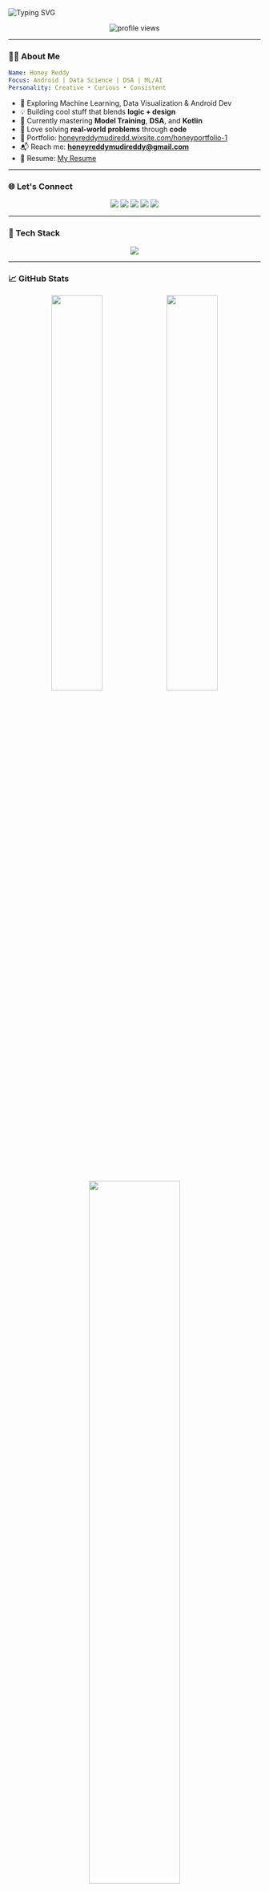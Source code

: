 
<!-- Banner -->
<img src="https://readme-typing-svg.herokuapp.com?font=Fira+Code&size=30&pause=1000&center=true&vCenter=true&width=900&lines=Hi+%F0%9F%91%8B%2C+I'm+Honey+Reddy;Aspiring+SDE+%7C+ML+and+AI+Explorer;Building+Smart+Solutions+%F0%9F%9A%80" alt="Typing SVG" />

<p align="center">
  <img src="https://komarev.com/ghpvc/?username=honeyreddy13&label=Profile+Views&color=brightgreen&style=flat" alt="profile views"/>
</p>

---

### 💁‍♀️ About Me
```yaml
Name: Honey Reddy
Focus: Android | Data Science | DSA | ML/AI
Personality: Creative • Curious • Consistent
```

- 🎯 Exploring Machine Learning, Data Visualization & Android Dev
- 💡 Building cool stuff that blends **logic + design**
- 🌱 Currently mastering **Model Training**, **DSA**, and **Kotlin**
- 🧠 Love solving **real-world problems** through **code**
- 🔗 Portfolio: [honeyreddymudiredd.wixsite.com/honeyportfolio-1](https://honeyreddymudiredd.wixsite.com/honeyportfolio-1)
- 📬 Reach me: **honeyreddymudireddy@gmail.com**
- 📄 Resume: [My Resume](https://drive.google.com/file/d/1x6OfglJNS86YMLk5YXpVUhkGqkxqPcMG/view?usp=sharing)

---

### 🌐 Let's Connect

<p align="center">
  <a href="https://www.linkedin.com/in/honey1305/"><img src="https://img.shields.io/badge/LinkedIn-blue?style=for-the-badge&logo=linkedin" /></a>
  <a href="https://www.leetcode.com/honey_reddy"><img src="https://img.shields.io/badge/LeetCode-orange?style=for-the-badge&logo=leetcode" /></a>
  <a href="https://www.codechef.com/users/honey_1305"><img src="https://img.shields.io/badge/CodeChef-brown?style=for-the-badge&logo=codechef" /></a>
  <a href="https://www.hackerrank.com/honeyreddymudir1"><img src="https://img.shields.io/badge/Hackerrank-2EC866?style=for-the-badge&logo=hackerrank" /></a>
  <a href="https://auth.geeksforgeeks.org/user/honeyreddy0fzn"><img src="https://img.shields.io/badge/GeeksForGeeks-darkgreen?style=for-the-badge&logo=geeksforgeeks" /></a>
</p>

---

### 🧰 Tech Stack

<p align="center">
  <img src="https://skillicons.dev/icons?i=c,cpp,java,python,kotlin,javascript,html,css,mysql,sqlite,androidstudio,firebase,hadoop,gcp,figma,vscode,linux" />
</p>

---

### 📈 GitHub Stats

<p align="center">
  <img src="https://github-readme-stats.vercel.app/api?username=honeyreddy13&show_icons=true&theme=radical" width="45%" />
  <img src="https://github-readme-streak-stats.herokuapp.com?user=honeyreddy13&theme=radical" width="45%" />
</p>

<p align="center">
  <img src="https://github-readme-stats.vercel.app/api/top-langs?username=honeyreddy13&layout=compact&theme=radical" width="60%" />
</p>

---

### 🏆 GitHub Trophies

<p align="center">
  <img src="https://github-profile-trophy.vercel.app/?username=honeyreddy13&theme=onedark&column=6&margin-w=10" />
</p>

---

### 💡 Fun Fact

> “Binary Trees are more loyal than people — at least they never ghost you before an interview 😄”

---

### 🔗 Quick Access
- 📘 **Portfolio**: [Honey's Projects](https://honeyreddymudiredd.wixsite.com/honeyportfolio-1)  
- 🧾 **Resume**: [Google Drive](https://drive.google.com/file/d/1x6OfglJNS86YMLk5YXpVUhkGqkxqPcMG/view?usp=sharing)  
- 📩 **Email**: honeyreddymudireddy@gmail.com  

---

<p align="center">
  <b>Thanks for visiting! Keep learning. Keep building. 🚀</b>
</p>
